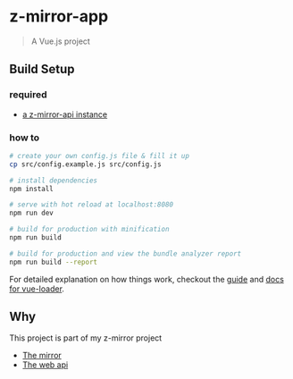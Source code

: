 # z-mirror-app

> A Vue.js project

## Build Setup

### required

* [a z-mirror-api instance](https://github.com/benavern/z-mirror-api)

### how to

``` bash
# create your own config.js file & fill it up
cp src/config.example.js src/config.js

# install dependencies
npm install

# serve with hot reload at localhost:8080
npm run dev

# build for production with minification
npm run build

# build for production and view the bundle analyzer report
npm run build --report
```

For detailed explanation on how things work, checkout the [guide](http://vuejs-templates.github.io/webpack/) and [docs for vue-loader](http://vuejs.github.io/vue-loader).


## Why
This project is part of my z-mirror project

* [The mirror](https://github.com/benavern/z-mirror)
* [The web api](https://github.com/benavern/z-mirror-api)
